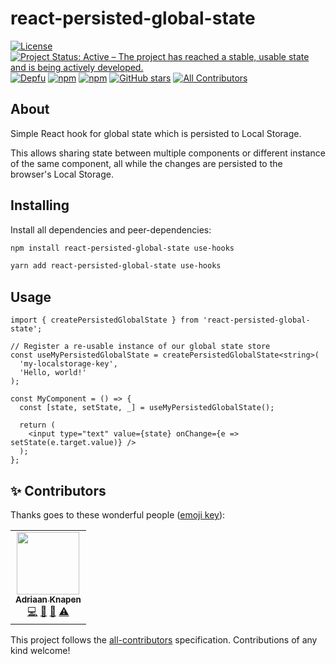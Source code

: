 # react-persisted-global-state

[![License](https://img.shields.io/github/license/Addono/react-persisted-global-state?style=flat-square)](https://github.com/Addono/react-persisted-global-state/blob/master/LICENSE)
[![Project Status: Active – The project has reached a stable, usable state and is being actively developed.](https://img.shields.io/badge/project%20status-Active-greengrass?style=flat-square)](https://www.repostatus.org/#active)
[![Depfu](https://img.shields.io/depfu/Addono/react-persisted-global-state?style=flat-square)](https://depfu.com/github/Addono/react-persisted-global-state)
[![npm](https://img.shields.io/npm/dt/react-persisted-global-state?style=flat-square)](https://www.npmjs.com/package/react-persisted-global-state)
[![npm](https://img.shields.io/npm/v/react-persisted-global-state?style=flat-square)](https://www.npmjs.com/package/react-persisted-global-state)
[![GitHub stars](https://img.shields.io/github/stars/Addono/react-persisted-global-state?style=flat-square)](https://github.com/Addono/react-persisted-global-state/stargazers)<!-- ALL-CONTRIBUTORS-BADGE:START - Do not remove or modify this section -->
[![All Contributors](https://img.shields.io/badge/all_contributors-1-orange.svg?style=flat-square)](#contributors-)

<!-- ALL-CONTRIBUTORS-BADGE:END -->

## About

Simple React hook for global state which is persisted to Local Storage.

This allows sharing state between multiple components or different instance of the same component, all while the changes are persisted to the browser's Local Storage.

## Installing

Install all dependencies and peer-dependencies:

```bash
npm install react-persisted-global-state use-hooks

yarn add react-persisted-global-state use-hooks
```

## Usage

```tsx
import { createPersistedGlobalState } from 'react-persisted-global-state';

// Register a re-usable instance of our global state store
const useMyPersistedGlobalState = createPersistedGlobalState<string>(
  'my-localstorage-key',
  'Hello, world!'
);

const MyComponent = () => {
  const [state, setState, _] = useMyPersistedGlobalState();

  return (
    <input type="text" value={state} onChange={e => setState(e.target.value)} />
  );
};
```

## ✨ Contributors <a name = "contributors"></a>

Thanks goes to these wonderful people ([emoji key](https://allcontributors.org/docs/en/emoji-key)):

<!-- ALL-CONTRIBUTORS-LIST:START - Do not remove or modify this section -->
<!-- prettier-ignore-start -->
<!-- markdownlint-disable -->
<table>
  <tr>
    <td align="center"><a href="https://aknapen.nl"><img src="https://avatars1.githubusercontent.com/u/15435678?v=4?s=100" width="100px;" alt=""/><br /><sub><b>Adriaan Knapen</b></sub></a><br /><a href="https://github.com/Addono/react-persisted-global-state/commits?author=Addono" title="Code">💻</a> <a href="#tool-Addono" title="Tools">🔧</a> <a href="https://github.com/Addono/react-persisted-global-state/commits?author=Addono" title="Documentation">📖</a> <a href="https://github.com/Addono/react-persisted-global-state/commits?author=Addono" title="Tests">⚠️</a></td>
  </tr>
</table>

<!-- markdownlint-restore -->
<!-- prettier-ignore-end -->

<!-- ALL-CONTRIBUTORS-LIST:END -->

This project follows the [all-contributors](https://github.com/all-contributors/all-contributors) specification. Contributions of any kind welcome!
